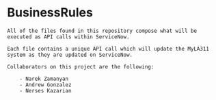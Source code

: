 # BusinessRules

	All of the files found in this repository compose what will be executed as API calls within ServiceNow.
	
	Each file contains a unique API call which will update the MyLA311 system as they are updated on ServiceNow.
	
	Collaborators on this project are the following:
	
		- Narek Zamanyan
		- Andrew Gonzalez
		- Nerses Kazarian
